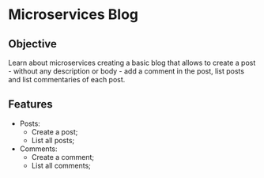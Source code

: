 # Microservices Blog

## Objective
Learn about microservices creating a basic blog that allows to create a post - without any description or body - add a comment in the post, list posts and list commentaries of each post.

## Features
- Posts:
  - Create a post;
  - List all posts;
- Comments:
  - Create a comment;
  - List all comments;

